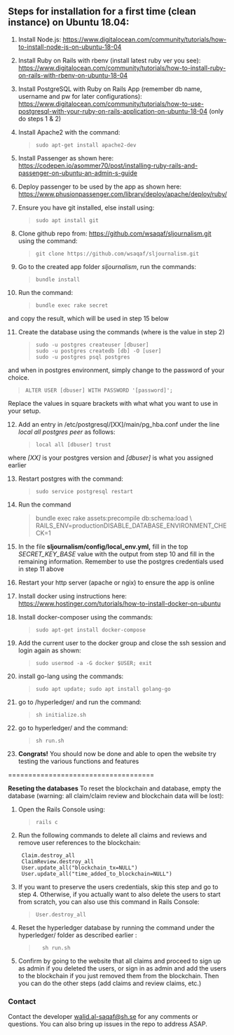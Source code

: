 

## Steps for installation for a first time (clean instance) on Ubuntu 18.04:

1) Install Node.js: https://www.digitalocean.com/community/tutorials/how-to-install-node-js-on-ubuntu-18-04

2) Install Ruby on Rails with rbenv (install latest ruby ver you see):
https://www.digitalocean.com/community/tutorials/how-to-install-ruby-on-rails-with-rbenv-on-ubuntu-18-04

3) Install PostgreSQL with Ruby on Rails App (remember db name, username and pw for later configurations):
https://www.digitalocean.com/community/tutorials/how-to-use-postgresql-with-your-ruby-on-rails-application-on-ubuntu-18-04
(only do steps 1 & 2)

4) Install Apache2 with the command:

    >     sudo apt-get install apache2-dev

5) Install Passenger as shown here:
https://codepen.io/asommer70/post/installing-ruby-rails-and-passenger-on-ubuntu-an-admin-s-guide

6) Deploy passenger to be used by the app as shown here:
https://www.phusionpassenger.com/library/deploy/apache/deploy/ruby/

7) Ensure you have git installed, else install using:

	> `sudo apt install git`

8) Clone github repo from: https://github.com/wsaqaf/sljournalism.git using the command:

	> `git clone https://github.com/wsaqaf/sljournalism.git`

9) Go to the created app folder *sljournalism*, run the commands:

	> `bundle install`

10) Run the command:

	> `bundle exec rake secret`

and copy the result, which will be used in step 15 below

11) Create the database using the commands (where is the value in step 2)

	>     sudo -u postgres createuser [dbuser]
	>     sudo -u postgres createdb [db] -O [user]
	>     sudo -u postgres psql postgres

and when in postgres environment, simply change to the password of your choice.

> `ALTER USER [dbuser] WITH PASSWORD '[password]';`

Replace the values in square brackets with what what you want to use in your setup.

12) Add an entry in /etc/postgresql/[XX]/main/pg_hba.conf under the line *local all postgres peer* as follows:

	> `local all [dbuser] trust`

where *[XX]* is your postgres version and *[dbuser]* is what you assigned earlier

13) Restart postgres with the command:

	> `sudo service postgresql restart`

14) Run the command

    > bundle exec rake assets:precompile db:schema:load \ RAILS_ENV=productionDISABLE_DATABASE_ENVIRONMENT_CHECK=1

15) In the file **sljournalism/config/local_env.yml,** fill in the top *SECRET_KEY_BASE* value with the output from step 10 and fill in the remaining information. Remember to use the postgres credentials used in step 11 above

16) Restart your http server (apache or ngix) to ensure the app is online

17) Install docker using instructions here:
https://www.hostinger.com/tutorials/how-to-install-docker-on-ubuntu

18) Install docker-composer using the commands:

	> `sudo apt-get install docker-compose`

19) Add the current user to the docker group and close the ssh session and login again as shown:

	> `sudo usermod -a -G docker $USER; exit`

20) install go-lang using the commands:

	> `sudo apt update; sudo apt install golang-go`

21) go to /hyperledger/ and run the command:

	> `sh initialize.sh`

22) go to hyperledger/ and the command:

	> `sh run.sh`

23) **Congrats!** You should now be done and able to open the website try testing the various functions and features

====================================

**Reseting the databases**
To reset the blockchain and database, empty the database (warning: all claim/claim review and blockchain data will be lost):

1) Open the Rails Console using:

	> `rails c`

2) Run the following commands to delete all claims and reviews and remove user references to the blockchain:

	    Claim.destroy_all
	    ClaimReview.destroy_all
	    User.update_all("blockchain_tx=NULL")
	    User.update_all("time_added_to_blockchain=NULL")

3) If you want to preserve the users credentials, skip this step and go to step 4. Otherwise, if you actually want to also delete the users to start from scratch, you can also use this command in Rails Console:

	> `User.destroy_all`

4) Reset the hyperledger database by running the command under the hyperledger/ folder as described earlier :

	> 	    sh run.sh

5) Confirm by going to the website that all claims and proceed to sign up as admin if you deleted the users, or sign in as admin and add the users to the blockchain if you just removed them from the blockchain. Then you can do the other steps (add claims and review claims, etc.)

### Contact

Contact the developer walid.al-saqaf@sh.se for any comments or questions. You can also bring up issues in the repo to address ASAP.
